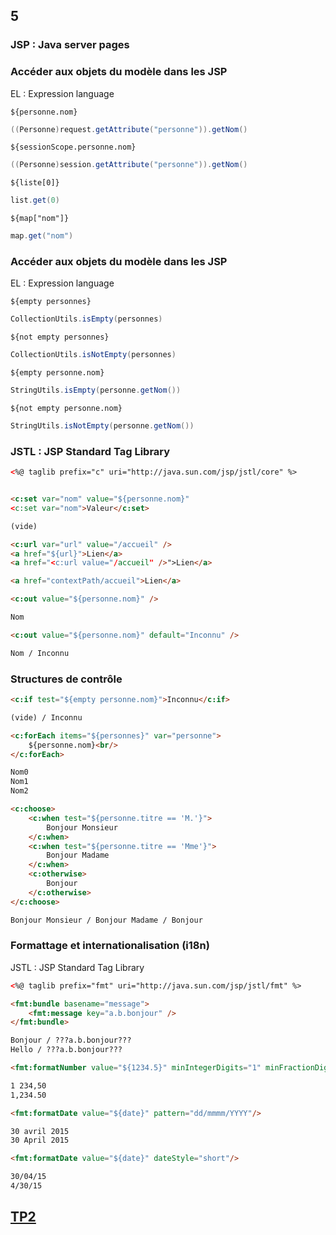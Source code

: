 <!-- .slide: data-background-image="images/spring.png" data-background-size="1200px" class="chapter" -->
## 5
### JSP : Java server pages





<!-- .slide: class="slide" -->
### Accéder aux objets du modèle dans les JSP
EL : Expression language

`${personne.nom}`
```java
((Personne)request.getAttribute("personne")).getNom()
```

`${sessionScope.personne.nom}`
```java
((Personne)session.getAttribute("personne")).getNom()
```

`${liste[0]}`
```java
list.get(0)
```

`${map["nom"]}`
```java
map.get("nom")
```





<!-- .slide: class="slide" -->
### Accéder aux objets du modèle dans les JSP
EL : Expression language

`${empty personnes}`
```java
CollectionUtils.isEmpty(personnes)
```

`${not empty personnes}`
```java
CollectionUtils.isNotEmpty(personnes)
```

`${empty personne.nom}`
```java
StringUtils.isEmpty(personne.getNom())
```

`${not empty personne.nom}`
```java
StringUtils.isNotEmpty(personne.getNom())
```





<!-- .slide: class="slide" -->
### JSTL : JSP Standard Tag Library
```html
<%@ taglib prefix="c" uri="http://java.sun.com/jsp/jstl/core" %>
```



```html

<c:set var="nom" value="${personne.nom}"
<c:set var="nom">Valeur</c:set>

(vide)
```
 
```html
<c:url var="url" value="/accueil" />
<a href="${url}">Lien</a>
<a href="<c:url value="/accueil" />">Lien</a>

<a href="contextPath/accueil">Lien</a>
```
 
```html
<c:out value="${personne.nom}" />

Nom
```
 
```html
<c:out value="${personne.nom}" default="Inconnu" />

Nom / Inconnu
```





<!-- .slide: class="slide" -->
### Structures de contrôle
```html
<c:if test="${empty personne.nom}">Inconnu</c:if>

(vide) / Inconnu
```

```html
<c:forEach items="${personnes}" var="personne">
    ${personne.nom}<br/>
</c:forEach>

Nom0
Nom1
Nom2
```

```html
<c:choose>
    <c:when test="${personne.titre == 'M.'}">
        Bonjour Monsieur
    </c:when>
    <c:when test="${personne.titre == 'Mme'}">
        Bonjour Madame
    </c:when>
    <c:otherwise>
        Bonjour
    </c:otherwise>
</c:choose>

Bonjour Monsieur / Bonjour Madame / Bonjour
```





<!-- .slide: class="slide" -->
### Formattage et internationalisation (i18n) 
JSTL : JSP Standard Tag Library
```html
<%@ taglib prefix="fmt" uri="http://java.sun.com/jsp/jstl/fmt" %>
```

```html
<fmt:bundle basename="message">
    <fmt:message key="a.b.bonjour" />
</fmt:bundle>

Bonjour / ???a.b.bonjour???
Hello / ???a.b.bonjour???
```

```html
<fmt:formatNumber value="${1234.5}" minIntegerDigits="1" minFractionDigits="2" />

1 234,50 
1,234.50
```

```html
<fmt:formatDate value="${date}" pattern="dd/mmmm/YYYY"/>

30 avril 2015
30 April 2015
```

```html
<fmt:formatDate value="${date}" dateStyle="short"/>

30/04/15
4/30/15
```





<!-- .slide: data-background-image="images/tp.png" data-background-size="500px" class="tp" -->
## [TP2](https://github.com/romain-warnan/formation-spring-mvc#2-navigation)